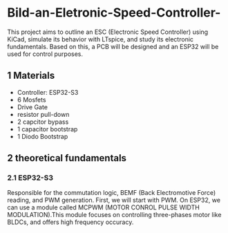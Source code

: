 # Bild-an-Eletronic-Speed-Controller-
This project aims to outline an ESC (Electronic Speed Controller) using KiCad, simulate its behavior with LTspice, and study its electronic fundamentals. Based on this, a PCB will be designed and an ESP32 will be used for control purposes.

## 1 Materials
- Controller: ESP32-S3
- 6 Mosfets 
- Drive Gate
- resistor pull-down 
- 2 capcitor bypass
- 1 capacitor bootstrap 
- 1 Diodo Bootstrap

## 2 theoretical fundamentals
### 2.1 ESP32-S3
Responsible for the commutation logic, BEMF (Back Electromotive Force) reading, and PWM generation.
First, we will start with PWM. On ESP32, we can use a module called MCPWM (MOTOR CONROL PULSE WIDTH MODULATION).This module focuses on controlling three-phases motor like BLDCs, and offers high frequency occuracy.
